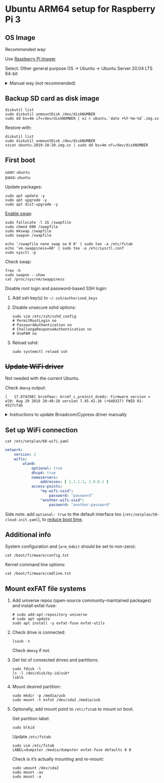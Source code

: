 # Ubuntu ARM64 setup for Raspberry Pi 3

## OS Image

Recommended way:

Use [Raspberry Pi Imager](https://www.raspberrypi.org/software/)

Select: Other general purpose OS → Ubuntu → Ubuntu Server 20.04 LTS 64-bit

<details><summary>Manual way (not recommended)</summary>
<p>

[Official wiki](https://wiki.ubuntu.com/ARM/RaspberryPi)

1. Prerequisites:

    - [balenaEtcher](https://www.balena.io/etcher/) or `dd` + `xzcat`.
    
    - [Disk image](http://cdimage.ubuntu.com/ubuntu/releases/20.04/release/) from releases page.
    
        Preinstalled server image → Raspberry Pi 3 (64-bit ARM) preinstalled server image.

2. Flash SD card:

    Without Etcher it can be done like this:
    
    ```shell script
    cd /tmp
    curl -L -O http://cdimage.ubuntu.com/ubuntu/releases/bionic/release/ubuntu-18.04.3-preinstalled-server-arm64+raspi3.img.xz
    diskutil list
    sudo diskutil unmountDisk /dev/diskNUMBER
    xzcat ubuntu-18.04.3-preinstalled-server-arm64+raspi3.img.xz | sudo dd bs=4m of=/dev/diskNUMBER
    ```

</p></details>

## Backup SD card as disk image

```shell script
diskutil list
sudo diskutil unmountDisk /dev/diskNUMBER
sudo dd bs=4m if=/dev/diskNUMBER | xz > ubuntu.`date +%Y-%m-%d`.img.xz
```

Restore with:

```shell script
diskutil list
sudo diskutil unmountDisk /dev/diskNUMBER
xzcat ubuntu.2019-10-20.img.xz | sudo dd bs=4m of=/dev/diskNUMBER
```

## First boot

user: `ubuntu` \
pass: `ubuntu` 

Update packages:

```shell script
sudo apt update -y
sudo apt upgrade -y
sudo apt dist-upgrade -y
```

[Enable swap](https://tecadmin.net/enable-swap-on-ubuntu/):

```shell script
sudo fallocate -l 2G /swapfile
sudo chmod 600 /swapfile
sudo mkswap /swapfile
sudo swapon /swapfile

echo '/swapfile none swap sw 0 0' | sudo tee -a /etc/fstab
echo 'vm.swappiness=60' | sudo tee -a /etc/sysctl.conf
sudo sysctl -p
```

Check swap:

```shell script
free -h
sudo swapon --show
cat /proc/sys/vm/swappiness
```


Disable root login and password-based SSH login:

1. Add ssh key(s) to `~/.ssh/authorized_keys`

2. Disable unsecure sshd options:

    ```shell script
    sudo vim /etc/ssh/sshd_config
    # PermitRootLogin no
    # PasswordAuthentication no
    # ChallengeResponseAuthentication no
    # UsePAM no
    ```
   
3. Reload sshd:

    ```shell script
    sudo systemctl reload ssh
    ```

## <s>Update WiFi driver</s>

Not needed with the current Ubuntu.

Check `dmesg` output:
```
[   17.874298] brcmfmac: brcmf_c_preinit_dcmds: Firmware version = wl0: Aug 29 2016 20:48:16 version 7.45.41.26 (r640327) FWID 01-4527cfab
```

<details><summary>Instructions to update Broadcom/Cypress driver manually</summary>
<p>

Use this to obtain latest [Cypress WiFi firmware](https://github.com/RPi-Distro/firmware-nonfree/commit/4ee44af381d55bc2221cf80c1433842a48ed09e1) for Pi Model 3B:

```shell script
cd /tmp
curl -L -O https://github.com/RPi-Distro/firmware-nonfree/raw/master/brcm/brcmfmac43430-sdio.bin
curl -L -O https://github.com/RPi-Distro/firmware-nonfree/raw/master/brcm/brcmfmac43430-sdio.clm_blob
curl -L -O https://github.com/RPi-Distro/firmware-nonfree/raw/master/brcm/brcmfmac43430-sdio.txt

curl -L -O https://github.com/RPi-Distro/firmware-nonfree/raw/master/brcm/brcmfmac43455-sdio.bin
curl -L -O https://github.com/RPi-Distro/firmware-nonfree/raw/master/brcm/brcmfmac43455-sdio.clm_blob
curl -L -O https://github.com/RPi-Distro/firmware-nonfree/raw/master/brcm/brcmfmac43455-sdio.txt
```

*Cypress are the new owners of what used to be Broadcom’s wireless business*

Use `dpkg-divert` to stop firmware files being overwritten on package updates:

```shell script
sudo dpkg-divert --add --rename --divert /lib/firmware/brcm/brcmfmac43430-sdio.bin.orig /lib/firmware/brcm/brcmfmac43430-sdio.bin
sudo dpkg-divert --add --rename --divert /lib/firmware/brcm/brcmfmac43430-sdio.clm_blob.orig /lib/firmware/brcm/brcmfmac43430-sdio.clm_blob
sudo dpkg-divert --add --rename --divert /lib/firmware/brcm/brcmfmac43430-sdio.txt.orig /lib/firmware/brcm/brcmfmac43430-sdio.txt

sudo dpkg-divert --add --rename --divert /lib/firmware/brcm/brcmfmac43455-sdio.bin.orig /lib/firmware/brcm/brcmfmac43455-sdio.bin
sudo dpkg-divert --add --rename --divert /lib/firmware/brcm/brcmfmac43455-sdio.clm_blob.orig /lib/firmware/brcm/brcmfmac43455-sdio.clm_blob
sudo dpkg-divert --add --rename --divert /lib/firmware/brcm/brcmfmac43455-sdio.txt.orig /lib/firmware/brcm/brcmfmac43455-sdio.txt
```

Copy new drivers:

```shell script
sudo cp *sdio* /lib/firmware/brcm/
sudo reboot
```

Check `dmesg` output after reboot:
```
[   18.359555] brcmfmac: brcmf_c_preinit_dcmds: Firmware version = wl0: May  2 2019 02:39:18 version 7.45.98.83 (r714225 CY) FWID 01-e539531f
```

</p></details>

## Set up WiFi connection

```shell script
cat /etc/netplan/60-wifi.yaml
```

```yaml
network:
    version: 2
    wifis:
        wlan0:
            optional: true
            dhcp4: true
            nameservers:
                addresses: [ 1.1.1.1, 1.0.0.1 ]
            access-points:
                "my-wifi-ssid":
                    password: "password"
                "another-wifi-ssid":
                    password: "another-password"
```

Side note: add `optional: true` to the default interface too (`/etc/netplan/50-cloud-init.yaml`),
 to [reduce boot time](https://askubuntu.com/questions/972215/a-start-job-is-running-for-wait-for-network-to-be-configured-ubuntu-server-17-1).


## Additional info

System configuration and (`arm_64bit` should be set to non-zero):
```shell script
cat /boot/firmware/config.txt
```

Kernel command line options:
```shell script
cat /boot/firmware/cmdline.txt
```


## Mount exFAT file systems

1. Add universe repos (open-source community-maintained packages) and install exfat-fuse:

    ```shell script
    # sudo add-apt-repository universe
    # sudo apt update
    sudo apt install -y exfat-fuse exfat-utils
    ```

2. Check drive is connected:

    ```shell script
    lsusb -t
    ```

    Check `dmesg` if not.

3. Get list of connected drives and partitions:

    ```shell script
    sudo fdisk -l
    ls -l /dev/disk/by-id/usb*
    lsblk
    ```
   
4. Mount desired partition:

    ```shell script
    sudo mkdir -p /media/usb
    sudo mount -t exfat /dev/sda2 /media/usb
    ```

5. Optionally, add mount point to `/etc/fstab` to mount on boot.

    Get partition label:
    
    ```shell script
    sudo blkid
    ```
   
    Update `/etc/fstab`:
    
    ```shell script
    sudo vim /etc/fstab
    LABEL=dumpster /media/dumpster exfat-fuse defaults 0 0
    ```

    Check is it’s actually mounting and re-mount:
    ```shell script
    sudo umount /dev/sda2
    sudo mount -av
    sudo mount -a
    ```
